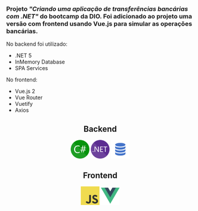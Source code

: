 ### Projeto *"Criando uma aplicação de transferências bancárias com .NET"* do bootcamp da DIO. Foi adicionado ao projeto uma versão com frontend usando Vue.js para simular as operações bancárias.

No backend foi utilizado:
* .NET 5
* InMemory Database
* SPA Services

No frontend:
* Vue.js 2
* Vue Router
* Vuetify
* Axios

<div>
    <h2 align="center">Backend</h2>
    <p align="center">
        <img src="https://raw.githubusercontent.com/github/explore/80688e429a7d4ef2fca1e82350fe8e3517d3494d/topics/csharp/csharp.png" alt="csharp" width="50px">
        <img src="https://raw.githubusercontent.com/github/explore/93d8a67084f94b2a444e510199a6e7622e5b09a3/topics/dotnet/dotnet.png" alt="dotnet" width="50px">
        <img src="https://raw.githubusercontent.com/github/explore/80688e429a7d4ef2fca1e82350fe8e3517d3494d/topics/sql/sql.png" alt="sql" width="50px">
    </p>
</div>
<div>
    <h2 align="center">Frontend</h2>
    <p align="center">
        <img src="https://raw.githubusercontent.com/github/explore/80688e429a7d4ef2fca1e82350fe8e3517d3494d/topics/javascript/javascript.png" alt="javascript" width="50px">
        <img src="https://raw.githubusercontent.com/github/explore/80688e429a7d4ef2fca1e82350fe8e3517d3494d/topics/vue/vue.png" alt="vuejs" width="50px">
    </p>
</div>